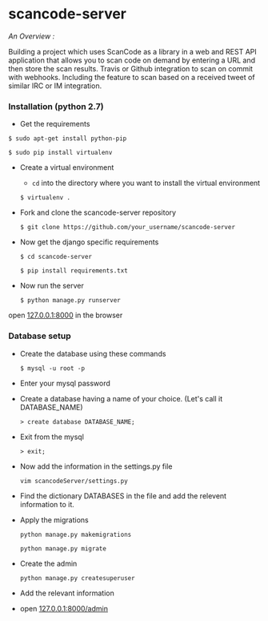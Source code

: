 # scancode-server


*An Overview :* 

Building a project which uses ScanCode as a library in a web and REST API application that allows you to scan code on demand by entering a URL and then store the scan results. Travis or Github integration to scan on commit with webhooks. Including the feature to scan based on a received tweet of similar IRC or IM integration.

### Installation (python 2.7)

- Get the requirements

`$ sudo apt-get install python-pip`

`$ sudo pip install virtualenv`

- Create a virtual environment

	- `cd` into the directory where you want to install the virtual environment
  
  	`$ virtualenv .`
  
- Fork and clone the scancode-server repository

	`$ git clone https://github.com/your_username/scancode-server`

- Now get the django specific requirements 
 	
	`$ cd scancode-server`
  
  	`$ pip install requirements.txt`

- Now run the server 
 	
	`$ python manage.py runserver`

open [127.0.0.1:8000](127.0.0.1:8000) in the browser

### Database setup

- Create the database using these commands

	`$ mysql -u root -p`

- Enter your mysql password

- Create a database having a name of your choice. (Let's call it DATABASE_NAME)

	`> create database DATABASE_NAME;`

- Exit from the mysql
	
	`> exit;`

- Now add the information in the settings.py file

	`vim scancodeServer/settings.py`

- Find the dictionary DATABASES in the file and add the relevent information to it.

- Apply the migrations

	`python manage.py makemigrations`

	`python manage.py migrate`

- Create the admin

	`python manage.py createsuperuser`

- Add the relevant information

- open [127.0.0.1:8000/admin](127.0.0.1:8000/admin)
